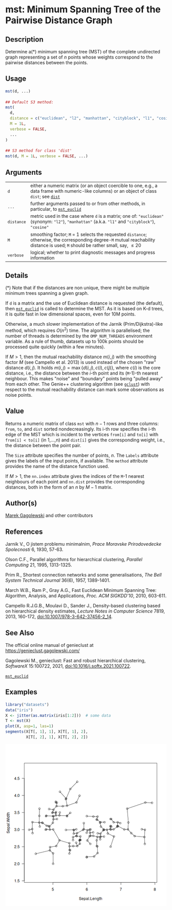 # mst: Minimum Spanning Tree of the Pairwise Distance Graph

## Description

Determine a(\*) minimum spanning tree (MST) of the complete undirected graph representing a set of $n$ points whose weights correspond to the pairwise distances between the points.

## Usage

``` r
mst(d, ...)

## Default S3 method:
mst(
  d,
  distance = c("euclidean", "l2", "manhattan", "cityblock", "l1", "cosine"),
  M = 1L,
  verbose = FALSE,
  ...
)

## S3 method for class 'dist'
mst(d, M = 1L, verbose = FALSE, ...)
```

## Arguments

|  |  |
|----|----|
| `d` | either a numeric matrix (or an object coercible to one, e.g., a data frame with numeric-like columns) or an object of class `dist`; see [`dist`](https://stat.ethz.ch/R-manual/R-devel/library/stats/help/dist.html) |
| `...` | further arguments passed to or from other methods, in particular, to [`mst_euclid`](fastmst.md) |
| `distance` | metric used in the case where `d` is a matrix; one of: `"euclidean"` (synonym: `"l2"`), `"manhattan"` (a.k.a. `"l1"` and `"cityblock"`), `"cosine"` |
| `M` | smoothing factor; `M` = 1 selects the requested `distance`; otherwise, the corresponding degree-`M` mutual reachability distance is used; `M` should be rather small, say, $\leq 20$ |
| `verbose` | logical; whether to print diagnostic messages and progress information |

## Details

(\*) Note that if the distances are non unique, there might be multiple minimum trees spanning a given graph.

If `d` is a matrix and the use of Euclidean distance is requested (the default), then [`mst_euclid`](fastmst.md) is called to determine the MST. As it is based on K-d trees, it is quite fast in low dimensional spaces, even for 10M points.

Otherwise, a much slower implementation of the Jarnik (Prim/Dijkstra)-like method, which requires $O(n^2)$ time. The algorithm is parallelised; the number of threads is determined by the `OMP_NUM_THREADS` environment variable. As a rule of thumb, datasets up to 100k points should be processed quite quickly (within a few minutes).

If $M>1$, then the mutual reachability distance $m(i,j)$ with the smoothing factor $M$ (see Campello et al. 2013) is used instead of the chosen \"raw\" distance $d(i,j)$. It holds $m(i, j)=\max\{d(i,j), c(i), c(j)\}$, where $c(i)$ is the core distance, i.e., the distance between the $i$-th point and its (`M`-1)-th nearest neighbour. This makes \"noise\" and \"boundary\" points being \"pulled away\" from each other. The Genie++ clustering algorithm (see [`gclust`](gclust.md)) with respect to the mutual reachability distance can mark some observations as noise points.

## Value

Returns a numeric matrix of class `mst` with $n-1$ rows and three columns: `from`, `to`, and `dist` sorted nondecreasingly. Its i-th row specifies the i-th edge of the MST which is incident to the vertices `from[i]` and `to[i]` with `from[i] < to[i]` (in 1,\...,n) and `dist[i]` gives the corresponding weight, i.e., the distance between the point pair.

The `Size` attribute specifies the number of points, $n$. The `Labels` attribute gives the labels of the input points, if available. The `method` attribute provides the name of the distance function used.

If $M>1$, the `nn.index` attribute gives the indices of the `M`-1 nearest neighbours of each point and `nn.dist` provides the corresponding distances, both in the form of an $n$ by $M-1$ matrix.

## Author(s)

[Marek Gagolewski](https://www.gagolewski.com/) and other contributors

## References

Jarnik V., O jistem problemu minimalnim, *Prace Moravske Prirodovedecke Spolecnosti* 6, 1930, 57-63.

Olson C.F., Parallel algorithms for hierarchical clustering, *Parallel Computing* 21, 1995, 1313-1325.

Prim R., Shortest connection networks and some generalisations, *The Bell System Technical Journal* 36(6), 1957, 1389-1401.

March W.B., Ram P., Gray A.G., Fast Euclidean Minimum Spanning Tree: Algorithm, Analysis, and Applications, *Proc. ACM SIGKDD\'10*, 2010, 603-611.

Campello R.J.G.B., Moulavi D., Sander J., Density-based clustering based on hierarchical density estimates, *Lecture Notes in Computer Science* 7819, 2013, 160-172, [doi:10.1007/978-3-642-37456-2_14](https://doi.org/10.1007/978-3-642-37456-2_14).

## See Also

The official online manual of <span class="pkg">genieclust</span> at <https://genieclust.gagolewski.com/>

Gagolewski M., <span class="pkg">genieclust</span>: Fast and robust hierarchical clustering, *SoftwareX* 15:100722, 2021, [doi:10.1016/j.softx.2021.100722](https://doi.org/10.1016/j.softx.2021.100722).

[`mst_euclid`](fastmst.md)

## Examples




``` r
library("datasets")
data("iris")
X <- jitter(as.matrix(iris[1:2]))  # some data
T <- mst(X)
plot(X, asp=1, las=1)
segments(X[T[, 1], 1], X[T[, 1], 2],
         X[T[, 2], 1], X[T[, 2], 2])
```

![plot of chunk mst](figure/mst-1.png)
